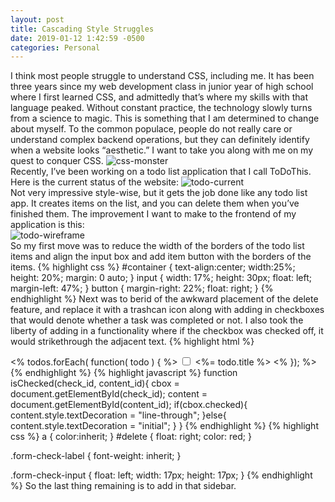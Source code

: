 ```yaml
---
layout: post
title: Cascading Style Struggles
date: 2019-01-12 1:42:59 -0500
categories: Personal
---
```


I think most people struggle to understand CSS, including me. It has been three years since my web development class in junior year of high school where I first learned CSS, and admittedly that’s where my skills with that language peaked. Without constant practice, the technology slowly turns from a science to magic. This is something that I am determined to change about myself. To the common populace, people do not really care or understand complex backend operations, but they can definitely identify when a website looks “aesthetic.” I want to take you along with me on my quest to conquer CSS.
![css-monster]({{site.url}}/{{site.baseurl}}/assets/img/css-monster.jpg)<br>
Recently, I’ve been working on a todo list application that I call ToDoThis. Here is the current status of the website:
![todo-current]({{site.url}}/{{site.baseurl}}/assets/img/todo-current.png)<br>
Not very impressive style-wise, but it gets the job done like any todo list app. It creates items on the list, and you can delete them when you’ve finished them. The improvement I want to make to the frontend of my application is this:<br>
![todo-wireframe]({{site.url}}/{{site.baseurl}}/assets/img/todo-wireframe.png)<br>
So my first move was to reduce the width of the borders of the todo list items and align the input box and add item button with the borders of the items.
{% highlight css %}
#container
{
    text-align:center;
    width:25%; 
    height: 20%;
    margin: 0 auto;
}
input
{
   width: 17%;
   height: 30px;
   float: left; 
   margin-left: 47%;
}
button
{
    margin-right: 22%;
    float: right;
}
{% endhighlight %}
Next was to berid of the awkward placement of the delete feature, and replace it with a trashcan icon along with adding in checkboxes that would denote whether a task was completed or not. I also took the liberty of adding in a functionality where if the checkbox was checked off, it would strikethrough the adjacent text.
{% highlight html %}
    <div id = "container" class="list-group">
          <% todos.forEach( function( todo ) { %>
            <span class="list-group-item list-group-item-action"> 
                    <input type="checkbox" class="form-check-input" id="check<%= todo._id %>" onclick="isChecked('check<%= todo._id %>', 'content<%= todo._id %>')">
                    <label class="form-check-label" for="check<%= todo._id %>" id="content<%= todo._id %>">
                        <%= todo.title %>
                    </label>
                <span id="delete"> 
                    <a href="/destroy/<%= todo._id %>" title="Delete this todo item">
                        <span class="glyphicon glyphicon-trash"></span>
                    </a> 
                </span>
            </span>
          <% }); %>
    </div>
{% endhighlight %}
{% highlight javascript %}
function isChecked(check_id, content_id){
    cbox = document.getElementById(check_id);
    content = document.getElementById(content_id);
    if(cbox.checked){
        content.style.textDecoration = "line-through";
    }else{
        content.style.textDecoration = "initial";
    }
}
{% endhighlight %}
{% highlight css %}
a
{
    color:inherit;
}
#delete
{
    float: right;
    color: red;
}

.form-check-label
{
    font-weight: inherit;
}

.form-check-input
{
    float: left;
    width: 17px;
    height: 17px;
}
{% endhighlight %}
So the last thing remaining is to add in that sidebar. 
